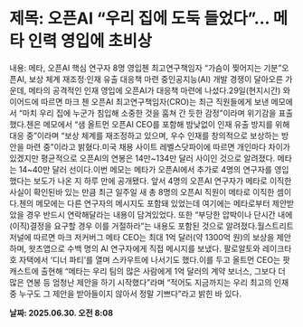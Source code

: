 # **제목: 오픈AI “우리 집에 도둑 들었다”... 메타 인력 영입에 초비상**

  내용: 메타, 오픈AI 핵심 연구자 8명 영입첸 최고연구책임자 “가슴이 찢어지는 기분”오픈AI, 보상 체계 재조정·인재 유출 대응책 마련 중인공지능(AI) 개발 경쟁이 달아오른 가운데, 메타의 공격적인 인재 영입에 오픈AI가 대응책 마련에 나섰다.29일(현지시간) 와이어드에 따르면 마크 첸 오픈AI 최고연구책임자(CRO)는 최근 직원들에게 보낸 메모에서 “마치 우리 집에 누군가 침입해 소중한 것을 훔쳐 간 듯한 감정”이라며 위기감을 표출했다.첸은 메모에서 “샘 올트먼 오픈AI CEO를 포함해 밤낮없이 인재 유출 방지를 위해 대응 중”이라며 “보상 체계를 재조정하고 있으며, 우수 인재를 창의적으로 보상하는 방안을 마련 중”이라고 밝혔다.미국 채용 사이트 레벨스닷파이에 따르면 개인마다 차이가 있겠지만 평균적으로 오픈AI의 연봉은 14만~134만 달러 사이인 것으로 알려졌다. 메타는 14~40만 달러 선이다.이번 메모는 메타가 오픈AI에서 추가로 4명의 연구자를 영입했다는 보도가 나온 지 하루 만에 공개됐다. 앞서 4명의 오픈AI 연구자가 메타로 이직한 사실이 확인된바 있는 만큼 최근 일주일 새 총 8명의 오픈AI 직원이 메타로 이직한 셈이다.첸의 메모에는 다른 연구자의 메시지도 포함돼 있었는데 여기에는 메타로부터 제안받았을 경우 반드시 연락해달라는 내용이 담겨있었다. 또한 “부당한 압박이나 단시간 내에 (이직)결정을 요구할 경우 이를 거절하라”는 내용도 포함된 것으로 알려졌다.월스트리트저널에 따르면 마크 저커버그 메타 CEO는 최대 1억 달러(약 1300억 원)의 보상을 제안하며, 왓츠앱으로 수백 명의 AI 연구자에게 직접 메시지를 보냈다. 팔로알토와 레이크타호 자택에서 ‘디너 파티’를 열며 스카우트에 나서기도 했다.이를 두고 올트먼 CEO는 팟캐스트에 출현해 “메타는 우리 팀의 많은 사람에게 1억 달러의 계약 보너스, 그보다 더 많은 연봉 등 엄청난 제안을 하기 시작했다”라며 “적어도 지금까지는 우리 최고의 인재 중 누구도 그 제안을 받아들이지 않아서 정말 기쁘다”라고 밝힌 바 있다.

  **날짜: 2025.06.30. 오전 8:08**